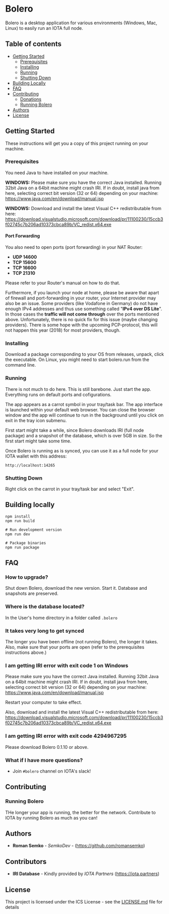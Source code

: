 # Bolero

Bolero is a desktop application for various environments (Windows, Mac, Linux) to easily
run an IOTA full node.

## Table of contents

- [Getting Started](#getting-started)
  - [Prerequisites](#prerequisites)
  - [Installing](#installing)
  - [Running](#running)
  - [Shutting Down](#shutting-down)
- [Building Locally](#building-locally)
- [FAQ](#faq)
- [Contributing](#contributing)
  - [Donations](#donations)
  - [Running Bolero](#running-bolero)
- [Authors](#authors)
- [License](#license)

## Getting Started

These instructions will get you a copy of this project running on your machine.

### Prerequisites

You need Java to have installed on your machine.

**WINDOWS:** Please make sure you have the correct Java installed. Running 32bit Java on a 64bit machine
might crash IRI. If in doubt, install java from here, selecting correct bit version (32 or 64) depending
on your machine: ﻿https://www.java.com/en/download/manual.jsp

**WINDOWS:** Download and install the latest Visual C++ redistributable from here: https://download.visualstudio.microsoft.com/download/pr/11100230/15ccb3f02745c7b206ad10373cbca89b/VC_redist.x64.exe

#### Port Forwarding

You also need to open ports (port forwarding) in your NAT Router:

- **UDP 14600**
- **TCP 15600**
- **TCP 16600**
- **TCP 21310**

Please refer to your Router's manual on how to do that.

Furthermore, if you launch your node at home, please be aware that apart of firewall and port-forwarding in
your router, your Internet provider may also be an issue. Some providers (like Vodafone in Germany) do not have enough IPv4 addresses and
thus use something called "**IPv4 over DS Lite**". In those cases the **traffic will not come through** over the ports
mentioned above. Unfortunately, there is no quick fix for this issue (maybe changing providers).
There is some hope with the upcoming PCP-protocol, this will not happen this year (2018) for most providers, though.

### Installing

Download a package corresponding to your OS from releases, unpack, click the executable.
On Linux, you might need to start bolero.run from the command line.

### Running

There is not much to do here. This is still barebone. Just start the app.
Everything runs on default ports and cofigurations.

The app appears as a carrot symbol in your tray/task bar. The app interface is
launched within your default web browser. You can close the browser window and
the app will continue to run in the background until you click on exit in the
tray icon submenu.

First start might take a while, since Bolero downloads IRI (full node package)
and a snapshot of the database, which is over 5GB in size. So the first start
might take some time.

Once Bolero is running as is synced, you can use it as a full node for your
IOTA wallet with this address:

```
http://localhost:14265
```

### Shutting Down

Right click on the carrot in your tray/task bar and select "Exit".

## Building locally

```
npm install
npm run build

# Run development version
npm run dev

# Package binaries
npm run package
```

## FAQ

### How to upgrade?

Shut down Bolero, download the new version. Start it. Database and snapshots are preserved.

### Where is the database located?

In the User's home directory in a folder called `.bolero`

### It takes very long to get synced

The longer you have been offline (not running Bolero), the longer it takes.
Also, make sure that your ports are open (refer to the prerequisites instructions above.)

### I am getting IRI error with exit code 1 on Windows

Please make sure you have the correct Java installed. Running 32bit Java on a 64bit machine
might crash IRI. If in doubt, install java from here, selecting correct bit version (32 or 64) depending
on your machine: ﻿https://www.java.com/en/download/manual.jsp

Restart your computer to take effect.

Also, download and install the latest Visual C++ redistributable from here: https://download.visualstudio.microsoft.com/download/pr/11100230/15ccb3f02745c7b206ad10373cbca89b/VC_redist.x64.exe

### I am getting IRI error with exit code 4294967295

Please download Bolero 0.1.10 or above.

### What if I have more questions?

- Join `#bolero` channel on IOTA's slack!

## Contributing

### Running Bolero

THe longer your app is running, the better for the network. Contribute to IOTA
by running Bolero as much as you can!

## Authors

- **Roman Semko** - _SemkoDev_ - (https://github.com/romansemko)

## Contributors

- **IRI Database** - Kindly provided by _IOTA Partners_ (https://iota.partners)

## License

This project is licensed under the ICS License - see the [LICENSE.md](LICENSE.md) file for details
